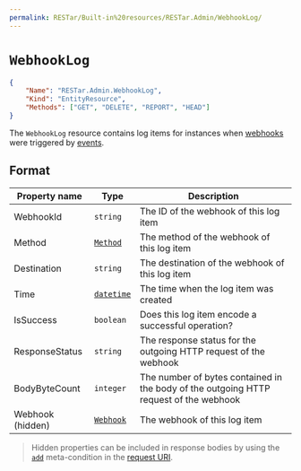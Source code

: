 ```yaml
---
permalink: RESTar/Built-in%20resources/RESTar.Admin/WebhookLog/
---
```


# `WebhookLog`

```json
{
    "Name": "RESTar.Admin.WebhookLog",
    "Kind": "EntityResource",
    "Methods": ["GET", "DELETE", "REPORT", "HEAD"]
}
```

The `WebhookLog` resource contains log items for instances when [webhooks](../Webhook) were triggered by [events](../../../Resource%20kinds#event-resources).

## Format

Property name    | Type                                                      | Description
---------------- | --------------------------------------------------------- | -------------------------------------------------------------------------------------
WebhookId        | `string`                                                  | The ID of the webhook of this log item
Method           | [`Method`](../../../Consuming%20a%20RESTar%20API/Methods) | The method of the webhook of this log item
Destination      | `string`                                                  | The destination of the webhook of this log item
Time             | [`datetime`](../../DateTine)                              | The time when the log item was created
IsSuccess        | `boolean`                                                 | Does this log item encode a successful operation?
ResponseStatus   | `string`                                                  | The response status for the outgoing HTTP request of the webhook
BodyByteCount    | `integer`                                                 | The number of bytes contained in the body of the outgoing HTTP request of the webhook
Webhook (hidden) | [`Webhook`](../Webhook)                                   | The webhook of this log item

> Hidden properties can be included in response bodies by using the [`add`](../../../Consuming%20a%20RESTar%20API/URI/Meta-conditions#add) meta-condition in the [request URI](../../../Consuming%20a%20RESTar%20API/URI).
